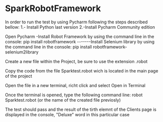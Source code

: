 # SparkRobotFramework
In order to run the test by using Pycharm following the steps described bellow:
1.- Install Python last version
2.-Install Pycharm Community edition

Open Pycharm
-Install Robot Framework by using the command line in the console: pip install robotframework
-------Install Selenium library by using the command line in the console: pip install robotframework-selenium2library

Create a new file within the Project, be sure to use the extension .robot

Copy the code from the file Sparktest.robot wich is located in the main page of the project

Open the file in a new terminal, richt click and select Open in Terminal

Once the terminal is opened, type the following command line: robot Sparktest.robot (or the name of the created file previosly)

The test should pass and the result of the tirth elemnt of the Clients page is displayed in the console, "Deluxe" word in this particular case 
